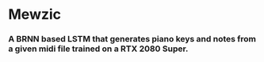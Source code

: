 # Mewzic

### A BRNN based LSTM that generates piano keys and notes from a given midi file trained on a RTX 2080 Super.

